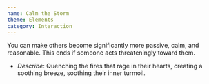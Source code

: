 ```yaml
---
name: Calm the Storm
theme: Elements
category: Interaction
---
```


You can make others become significantly more passive, calm, and reasonable. This ends if someone acts threateningly toward them.

* *Describe*: Quenching the fires that rage in their hearts, creating a soothing breeze, soothing their inner turmoil.